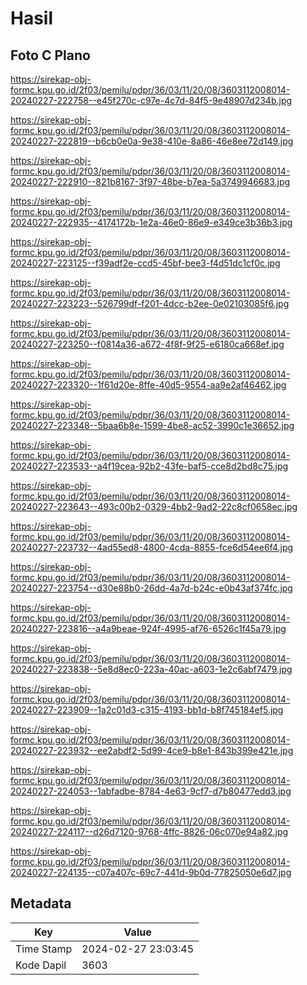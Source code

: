 # Hasil

## Foto C Plano

https://sirekap-obj-formc.kpu.go.id/2f03/pemilu/pdpr/36/03/11/20/08/3603112008014-20240227-222758--e45f270c-c97e-4c7d-84f5-9e48907d234b.jpg

https://sirekap-obj-formc.kpu.go.id/2f03/pemilu/pdpr/36/03/11/20/08/3603112008014-20240227-222819--b6cb0e0a-9e38-410e-8a86-46e8ee72d149.jpg

https://sirekap-obj-formc.kpu.go.id/2f03/pemilu/pdpr/36/03/11/20/08/3603112008014-20240227-222910--821b8167-3f97-48be-b7ea-5a3749946683.jpg

https://sirekap-obj-formc.kpu.go.id/2f03/pemilu/pdpr/36/03/11/20/08/3603112008014-20240227-222935--4174172b-1e2a-46e0-86e9-e349ce3b36b3.jpg

https://sirekap-obj-formc.kpu.go.id/2f03/pemilu/pdpr/36/03/11/20/08/3603112008014-20240227-223125--f39adf2e-ccd5-45bf-bee3-f4d51dc1cf0c.jpg

https://sirekap-obj-formc.kpu.go.id/2f03/pemilu/pdpr/36/03/11/20/08/3603112008014-20240227-223223--526799df-f201-4dcc-b2ee-0e02103085f6.jpg

https://sirekap-obj-formc.kpu.go.id/2f03/pemilu/pdpr/36/03/11/20/08/3603112008014-20240227-223250--f0814a36-a672-4f8f-9f25-e6180ca668ef.jpg

https://sirekap-obj-formc.kpu.go.id/2f03/pemilu/pdpr/36/03/11/20/08/3603112008014-20240227-223320--1f61d20e-8ffe-40d5-9554-aa9e2af46462.jpg

https://sirekap-obj-formc.kpu.go.id/2f03/pemilu/pdpr/36/03/11/20/08/3603112008014-20240227-223348--5baa6b8e-1599-4be8-ac52-3990c1e36652.jpg

https://sirekap-obj-formc.kpu.go.id/2f03/pemilu/pdpr/36/03/11/20/08/3603112008014-20240227-223533--a4f19cea-92b2-43fe-baf5-cce8d2bd8c75.jpg

https://sirekap-obj-formc.kpu.go.id/2f03/pemilu/pdpr/36/03/11/20/08/3603112008014-20240227-223643--493c00b2-0329-4bb2-9ad2-22c8cf0658ec.jpg

https://sirekap-obj-formc.kpu.go.id/2f03/pemilu/pdpr/36/03/11/20/08/3603112008014-20240227-223732--4ad55ed8-4800-4cda-8855-fce6d54ee6f4.jpg

https://sirekap-obj-formc.kpu.go.id/2f03/pemilu/pdpr/36/03/11/20/08/3603112008014-20240227-223754--d30e88b0-26dd-4a7d-b24c-e0b43af374fc.jpg

https://sirekap-obj-formc.kpu.go.id/2f03/pemilu/pdpr/36/03/11/20/08/3603112008014-20240227-223816--a4a9beae-924f-4995-af76-6526c1f45a79.jpg

https://sirekap-obj-formc.kpu.go.id/2f03/pemilu/pdpr/36/03/11/20/08/3603112008014-20240227-223838--5e8d8ec0-223a-40ac-a603-1e2c6abf7479.jpg

https://sirekap-obj-formc.kpu.go.id/2f03/pemilu/pdpr/36/03/11/20/08/3603112008014-20240227-223909--1a2c01d3-c315-4193-bb1d-b8f745184ef5.jpg

https://sirekap-obj-formc.kpu.go.id/2f03/pemilu/pdpr/36/03/11/20/08/3603112008014-20240227-223932--ee2abdf2-5d99-4ce9-b8e1-843b399e421e.jpg

https://sirekap-obj-formc.kpu.go.id/2f03/pemilu/pdpr/36/03/11/20/08/3603112008014-20240227-224053--1abfadbe-8784-4e63-9cf7-d7b80477edd3.jpg

https://sirekap-obj-formc.kpu.go.id/2f03/pemilu/pdpr/36/03/11/20/08/3603112008014-20240227-224117--d26d7120-9768-4ffc-8826-06c070e94a82.jpg

https://sirekap-obj-formc.kpu.go.id/2f03/pemilu/pdpr/36/03/11/20/08/3603112008014-20240227-224135--c07a407c-69c7-441d-9b0d-77825050e6d7.jpg


## Metadata

| Key        | Value               |
| ---------- | ------------------- |
| Time Stamp | 2024-02-27 23:03:45 |
| Kode Dapil | 3603                |



